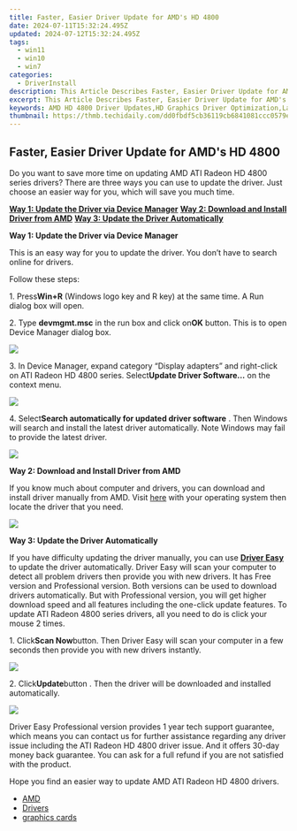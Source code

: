 ```yaml
---
title: Faster, Easier Driver Update for AMD's HD 4800
date: 2024-07-11T15:32:24.495Z
updated: 2024-07-12T15:32:24.495Z
tags:
  - win11
  - win10
  - win7
categories:
  - DriverInstall
description: This Article Describes Faster, Easier Driver Update for AMD's HD 4800
excerpt: This Article Describes Faster, Easier Driver Update for AMD's HD 4800
keywords: AMD HD 4800 Driver Updates,HD Graphics Driver Optimization,Latest AMD GPU Upgrades,HD 4800 Driver Download Link,Efficient AMD Graphics Drivers,HD 4800 GPU Compatibility Guide,Quick HD Graphics Driver Installation for AMD
thumbnail: https://thmb.techidaily.com/dd0fbdf5cb36119cb6841081ccc0579ed7b5b44574bcc137517a05ce80e5ff57.jpg
---
```


## Faster, Easier Driver Update for AMD's HD 4800

Do you want to save more time on updating AMD ATI Radeon HD 4800 series drivers? There are three ways you can use to update the driver. Just choose an easier way for you, which will save you much time.
  
**[Way 1: Update the Driver via Device Manager](#Way1)**
**[Way 2: Download and Install Driver from AMD](#Way2)**
[**Way 3: Update the Driver Automatically**](#Way3)
  
 **Way 1: Update the Driver via Device Manager**
  
 This is an easy way for you to update the driver. You don’t have to search online for drivers.
  
 Follow these steps:  
  
 1\. Press**Win+R** (Windows logo key and R key) at the same time. A Run dialog box will open.  
  
 2\. Type **devmgmt.msc** in the run box and click on**OK** button. This is to open Device Manager dialog box.  
  
![](https://images.drivereasy.com/wp-content/uploads/2016/12/img_584f660f72d5c.png)
  
 3\. In Device Manager, expand category “Display adapters” and right-click on ATI Radeon HD 4800 series. Select**Update Driver Software…** on the context menu.  
  
![](https://images.drivereasy.com/wp-content/uploads/2016/12/img_584f66edb111a.png)
  
 4\. Select**Search automatically for updated driver software** . Then Windows will search and install the latest driver automatically. Note Windows may fail to provide the latest driver.  
  
![](https://images.drivereasy.com/wp-content/uploads/2016/12/img_584f671be8f46.png)

 **Way 2: Download and Install Driver from AMD**
  
If you know much about computer and drivers, you can download and install driver manually from AMD. Visit [here](http://support.amd.com/en-us/download)  with your operating system then locate the driver that you need.
  
![](https://images.drivereasy.com/wp-content/uploads/2017/01/img_586db02e897f5.jpg)
  
 **Way 3: Update the Driver Automatically**
  
If you have difficulty updating the driver manually, you can use **[Driver Easy](https://tools.techidaily.com/drivereasy/download/)** to update the driver automatically. Driver Easy will scan your computer to detect all problem drivers then provide you with new drivers. It has Free version and Professional version. Both versions can be used to download drivers automatically. But with Professional version, you will get higher download speed and all features including the one-click update features. To update ATI Radeon 4800 series drivers, all you need to do is click your mouse 2 times.
  
1\. Click**Scan Now**button. Then Driver Easy will scan your computer in a few seconds then provide you with new drivers instantly.  
  
![](https://images.drivereasy.com/wp-content/uploads/2017/04/img_58fd8b1cd58e6.png)

2\. Click**Update**button  . Then the driver will be downloaded and installed automatically.  
  
![](https://images.drivereasy.com/wp-content/uploads/2017/04/img_58fd8eeb73c79.jpg)

 Driver Easy Professional version provides 1 year tech support guarantee, which means you can contact us for further assistance regarding any driver issue including the ATI Radeon HD 4800 driver issue. And it offers 30-day money back guarantee. You can ask for a full refund if you are not satisfied with the product.  
  
Hope you find an easier way to update AMD ATI Radeon HD 4800 drivers.

* [AMD](https://tools.techidaily.com/drivereasy/download/)
* [Drivers](https://tools.techidaily.com/drivereasy/download/)
* [graphics cards](https://tools.techidaily.com/drivereasy/download/)

<ins class="adsbygoogle"
     style="display:block"
     data-ad-format="autorelaxed"
     data-ad-client="ca-pub-7571918770474297"
     data-ad-slot="1223367746"></ins>



<ins class="adsbygoogle"
     style="display:block"
     data-ad-client="ca-pub-7571918770474297"
     data-ad-slot="8358498916"
     data-ad-format="auto"
     data-full-width-responsive="true"></ins>




